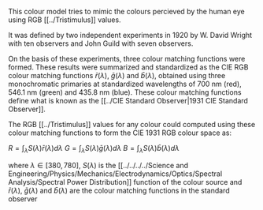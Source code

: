 This colour model tries to mimic the colours percieved by the human eye using RGB [[../Tristimulus]] values. 

It was defined by two independent experiments in 1920 by W. David Wright with ten observers and John Guild with seven observers.

On the basis of these experiments, three colour matching functions were formed. These results were summarized and standardized as the CIE RGB colour matching functions $\bar{r}(\lambda)$, $\bar{g}(\lambda)$ and $\bar{b}(\lambda)$, obtained using three monochromatic primaries at standardized wavelengths of 700 nm (red), 546.1 nm (green) and 435.8 nm (blue). These colour matching functions define what is known as the [[../CIE Standard Observer|1931 CIE Standard Observer]].

The RGB [[../Tristimulus]] values for any colour could computed using these colour matching functions to form the CIE 1931 RGB colour space as:

$R=\int_{\lambda}S(\lambda)\bar{r}(\lambda)d\lambda$
$G=\int_{\lambda}S(\lambda)\bar{g}(\lambda)d\lambda$
$B=\int_{\lambda}S(\lambda)\bar{b}(\lambda)d\lambda$

where $\lambda\in [380, 780]$,
$S(\lambda)$ is the [[../../../../Science and Engineering/Physics/Mechanics/Electrodynamics/Optics/Spectral Analysis/Spectral Power Distribution]] function of the colour source
and $\bar{r}(\lambda)$, $\bar{g}(\lambda)$ and $\bar{b}(\lambda)$ are the colour matching functions in the standard observer
